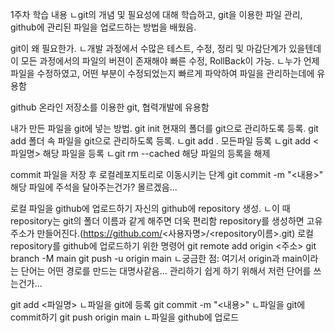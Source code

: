 1주차 학습 내용
ㄴgit의 개념 및 필요성에 대해 학습하고, git을 이용한 파일 관리, github에    관리된 파일을 업로드하는 방법을 배웠음.

git이 왜 필요한가.
ㄴ개발 과정에서 수많은 테스트, 수정, 정리 및 마감단계가 있을텐데 이 모든 과정에서의 파일의 버젼이 존재해야 빠른 수정, RollBack이 가능.
ㄴ누가 언제 파일을 수정하였고, 어떤 부분이 수정되었는지 빠르게 파악하여 파일을 관리하는데에 유용함

github
온라인 저장소를 이용한 git, 협력개발에 유용함

내가 만든 파일을 git에 넣는 방법.
git init 현재의 폴더를 git으로 관리하도록 등록.
git add 폴더 속 파일을 git으로 관리하도록 등록.
ㄴgit add . 모든파일 등록
ㄴgit add <파일명> 해당 파일을 등록
ㄴgit rm --cached <file> 해당 파일의 등록을 해제

commit
파일을 저장 후 로컬레포지토리로 이동시키는 단계
git commit -m "<내용>" 해당 파일에 주석을 달아주는건가? 몰르겠음...

로컬 파일을 github에 업로드하기
자신의 github에 repository 생성.
ㄴ이 때 repository는 git의 폴더 이름과 같게 해주면 더욱 편리함
repository를 생성하면 고유 주소가 만들어진다.(https://github.com/<사용자명>/<repository이름>.git)
로컬 repository를 github에 업로드하기 위한 명령어
git remote add origin <주소>
git branch -M main
git push -u origin main
ㄴ궁금한 점: 여기서 origin과 main이라는 단어는 어떤 경로를 만드는 대명사같음... 관리하기 쉽게 하기 위해서 저런 단어를 쓰는건가...

git add <파일명>
ㄴ파일을 git에 등록
git commit -m "<내용>"
ㄴ파일을 git에 commit하기
git push origin main
ㄴ파일을 github에 업로드